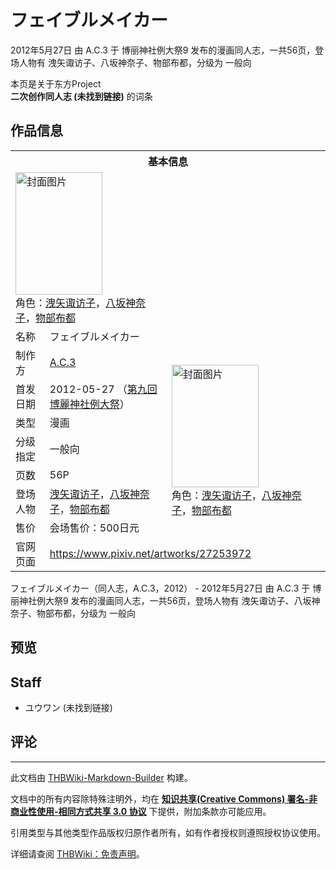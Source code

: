 # フェイブルメイカー

<!-- source html: G:\repos\THBWiki-Markdown-Builder\THBWikiMarkdown\Temp\main\6\6a\ns0%3A%E3%83%95%E3%82%A7%E3%82%A4%E3%83%96%E3%83%AB%E3%83%A1%E3%82%A4%E3%82%AB%E3%83%BC.html -->

2012年5月27日 由 A.C.3 于 博丽神社例大祭9 发布的漫画同人志，一共56页，登场人物有 洩矢诹访子、八坂神奈子、物部布都，分级为 一般向

本页是关于东方Project  
 **二次创作同人志 (未找到链接)** 的词条

## 作品信息

<table><tbody><tr><th colspan="3">基本信息</th></tr><tr><td class="cover-artwork-mobile" colspan="2"><a href="./文件-フェイブルメイカー封面.jpg.md" class="image" title="封面图片"><img alt="封面图片" src="https://upload.thwiki.cc/thumb/2/25/%E3%83%95%E3%82%A7%E3%82%A4%E3%83%96%E3%83%AB%E3%83%A1%E3%82%A4%E3%82%AB%E3%83%BC%E5%B0%81%E9%9D%A2.jpg/139px-%E3%83%95%E3%82%A7%E3%82%A4%E3%83%96%E3%83%AB%E3%83%A1%E3%82%A4%E3%82%AB%E3%83%BC%E5%B0%81%E9%9D%A2.jpg" decoding="async" loading="lazy" width="139" height="196" srcset="https://upload.thwiki.cc/thumb/2/25/%E3%83%95%E3%82%A7%E3%82%A4%E3%83%96%E3%83%AB%E3%83%A1%E3%82%A4%E3%82%AB%E3%83%BC%E5%B0%81%E9%9D%A2.jpg/208px-%E3%83%95%E3%82%A7%E3%82%A4%E3%83%96%E3%83%AB%E3%83%A1%E3%82%A4%E3%82%AB%E3%83%BC%E5%B0%81%E9%9D%A2.jpg 1.5x, https://upload.thwiki.cc/thumb/2/25/%E3%83%95%E3%82%A7%E3%82%A4%E3%83%96%E3%83%AB%E3%83%A1%E3%82%A4%E3%82%AB%E3%83%BC%E5%B0%81%E9%9D%A2.jpg/277px-%E3%83%95%E3%82%A7%E3%82%A4%E3%83%96%E3%83%AB%E3%83%A1%E3%82%A4%E3%82%AB%E3%83%BC%E5%B0%81%E9%9D%A2.jpg 2x" data-file-width="637" data-file-height="900"></a><div class="cover-char">角色：<a href="./洩矢诹访子.md" title="洩矢诹访子">洩矢诹访子</a>，<a href="./八坂神奈子.md" title="八坂神奈子">八坂神奈子</a>，<a href="./物部布都.md" title="物部布都">物部布都</a></div></td>
</tr><tr><td class="label">名称</td><td colspan="2"> フェイブルメイカー </td></tr><tr><td class="label">制作方</td><td><a href="./A.C.3.md" title="A.C.3">A.C.3</a></td><td class="cover-artwork" rowspan="7" style="min-width:196px;"><a href="./文件-フェイブルメイカー封面.jpg.md" class="image" title="封面图片"><img alt="封面图片" src="https://upload.thwiki.cc/thumb/2/25/%E3%83%95%E3%82%A7%E3%82%A4%E3%83%96%E3%83%AB%E3%83%A1%E3%82%A4%E3%82%AB%E3%83%BC%E5%B0%81%E9%9D%A2.jpg/139px-%E3%83%95%E3%82%A7%E3%82%A4%E3%83%96%E3%83%AB%E3%83%A1%E3%82%A4%E3%82%AB%E3%83%BC%E5%B0%81%E9%9D%A2.jpg" decoding="async" loading="lazy" width="139" height="196" srcset="https://upload.thwiki.cc/thumb/2/25/%E3%83%95%E3%82%A7%E3%82%A4%E3%83%96%E3%83%AB%E3%83%A1%E3%82%A4%E3%82%AB%E3%83%BC%E5%B0%81%E9%9D%A2.jpg/208px-%E3%83%95%E3%82%A7%E3%82%A4%E3%83%96%E3%83%AB%E3%83%A1%E3%82%A4%E3%82%AB%E3%83%BC%E5%B0%81%E9%9D%A2.jpg 1.5x, https://upload.thwiki.cc/thumb/2/25/%E3%83%95%E3%82%A7%E3%82%A4%E3%83%96%E3%83%AB%E3%83%A1%E3%82%A4%E3%82%AB%E3%83%BC%E5%B0%81%E9%9D%A2.jpg/277px-%E3%83%95%E3%82%A7%E3%82%A4%E3%83%96%E3%83%AB%E3%83%A1%E3%82%A4%E3%82%AB%E3%83%BC%E5%B0%81%E9%9D%A2.jpg 2x" data-file-width="637" data-file-height="900"></a><div class="cover-char">角色：<a href="./洩矢诹访子.md" title="洩矢诹访子">洩矢诹访子</a>，<a href="./八坂神奈子.md" title="八坂神奈子">八坂神奈子</a>，<a href="./物部布都.md" title="物部布都">物部布都</a></div></td>
</tr><tr><td class="label">首发日期</td><td>2012-05-27&#160;（<a href="/展会作品列表?e=%E5%8D%9A%E4%B8%BD%E7%A5%9E%E7%A4%BE%E4%BE%8B%E5%A4%A7%E7%A5%AD%239">第九回 博麗神社例大祭</a>）</td></tr><tr><td class="label">类型</td><td>漫画</td></tr><tr><td class="label">分级指定</td><td>一般向</td></tr><tr><td class="label">页数</td><td>56P</td></tr><tr><td class="label">登场人物</td><td><a href="./洩矢诹访子.md" title="洩矢诹访子">洩矢诹访子</a>，<a href="./八坂神奈子.md" title="八坂神奈子">八坂神奈子</a>，<a href="./物部布都.md" title="物部布都">物部布都</a></td></tr><tr><td class="label">售价</td><td>会场售价：500日元</td></tr>
<tr><td class="label">官网页面</td><td colspan="2"><a rel="nofollow" class="external free" href="https://www.pixiv.net/artworks/27253972">https://www.pixiv.net/artworks/27253972</a></td></tr></tbody></table>

フェイブルメイカー（同人志，A.C.3，2012） - 2012年5月27日 由 A.C.3 于 博丽神社例大祭9 发布的漫画同人志，一共56页，登场人物有 洩矢诹访子、八坂神奈子、物部布都，分级为 一般向

## 预览

## Staff
- ユウワン (未找到链接)


## 评论




---

此文档由 [THBWiki-Markdown-Builder](https://github.com/Delsin-Yu/THBWiki-Markdown-Builder) 构建。

文档中的所有内容除特殊注明外，均在 [**知识共享(Creative Commons) 署名-非商业性使用-相同方式共享 3.0 协议**](https://creativecommons.org/licenses/by-sa/3.0/deed.zh-hans) 下提供，附加条款亦可能应用。

引用类型与其他类型作品版权归原作者所有，如有作者授权则遵照授权协议使用。

详细请查阅 [THBWiki：免责声明](https://thbwiki.cc/THBWiki:%E5%85%8D%E8%B4%A3%E5%A3%B0%E6%98%8E)。

